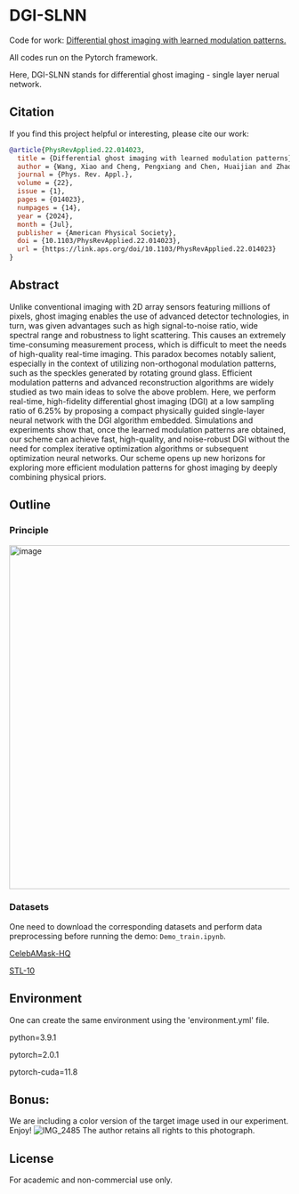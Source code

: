# DGI-SLNN
Code for work: [Differential ghost imaging with learned modulation patterns.](https://journals.aps.org/prapplied/abstract/10.1103/PhysRevApplied.22.014023)

All codes run on the Pytorch framework.

Here, DGI-SLNN stands for differential ghost imaging - single layer nerual network.

## Citation
If you find this project helpful or interesting, please cite our work:

```bibtex
@article{PhysRevApplied.22.014023,
  title = {Differential ghost imaging with learned modulation patterns},
  author = {Wang, Xiao and Cheng, Pengxiang and Chen, Huaijian and Zhao, Shupeng and Ma, Guangdong and Zhang, Yongchang and Zhang, Pei and Gao, Hong and Liu, Ruifeng and Li, Fuli},
  journal = {Phys. Rev. Appl.},
  volume = {22},
  issue = {1},
  pages = {014023},
  numpages = {14},
  year = {2024},
  month = {Jul},
  publisher = {American Physical Society},
  doi = {10.1103/PhysRevApplied.22.014023},
  url = {https://link.aps.org/doi/10.1103/PhysRevApplied.22.014023}
}
```

## Abstract
Unlike conventional imaging with 2D array sensors featuring millions of pixels, ghost imaging enables the use of advanced detector technologies, in turn, was given advantages such as high signal-to-noise ratio, wide spectral range and robustness to light scattering. This causes an extremely time-consuming measurement process, which is difficult to meet the needs of high-quality real-time imaging. This paradox becomes notably salient, especially in the context of utilizing non-orthogonal modulation patterns, such as the speckles generated by rotating ground glass. Efficient modulation patterns and advanced reconstruction algorithms are widely studied as two main ideas to solve the above problem. Here, we perform real-time, high-fidelity differential ghost imaging (DGI) at a low sampling ratio of 6.25\% by proposing a compact physically guided single-layer neural network with the DGI algorithm embedded. Simulations and experiments show that, once the learned modulation patterns are obtained, our scheme can achieve fast, high-quality, and noise-robust DGI without the need for complex iterative optimization algorithms or subsequent optimization neural networks. Our scheme opens up new horizons for exploring more efficient modulation patterns for ghost imaging by deeply combining physical priors.

## Outline
### Principle
<img width="618" alt="image" src="https://github.com/emrysxw/DGI-SLNN/assets/45096198/689b6a84-5768-466b-b41e-209825ea4326">

### Datasets
One need to download the corresponding datasets and perform data preprocessing before running the demo: `Demo_train.ipynb`.

[CelebAMask-HQ](https://mmlab.ie.cuhk.edu.hk/projects/CelebA/CelebAMask_HQ.html)

[STL-10](https://ai.stanford.edu/~acoates/stl10/)

## Environment
One can create the same environment using the 'environment.yml' file.

python=3.9.1

pytorch=2.0.1

pytorch-cuda=11.8

## Bonus: 
We are including a color version of the target image used in our experiment. Enjoy!
![IMG_2485](https://github.com/emrysxw/DGI-SLNN/assets/45096198/bbf1883e-55d2-4423-b8f9-af6e4403f4b3)
The author retains all rights to this photograph.

## License
For academic and non-commercial use only.

